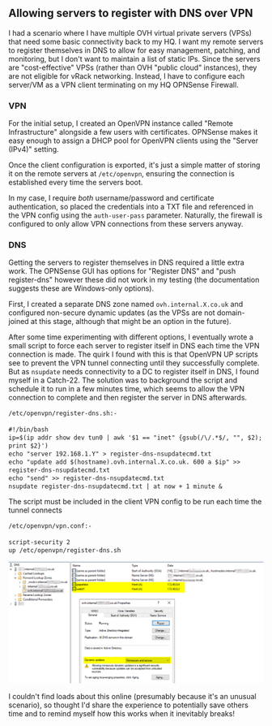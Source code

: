 ## Allowing servers to register with DNS over VPN

I had a scenario where I have multiple OVH virtual private servers (VPSs) that need some basic connectivity back to my HQ. I want my remote servers to register themselves in DNS to allow for easy management, patching, and monitoring, but I don't want to maintain a list of static IPs. Since the servers are "cost-effective" VPSs (rather than OVH "public cloud" instances), they are not eligible for vRack networking. Instead, I have to configure each server/VM as a VPN client terminating on my HQ OPNSense Firewall.

### VPN

For the initial setup, I created an OpenVPN instance called "Remote Infrastructure" alongside a few users with certificates. OPNSense makes it easy enough to assign a DHCP pool for OpenVPN clients using the "Server (IPv4)" setting. 

Once the client configuration is exported, it's just a simple matter of storing it on the remote servers at `/etc/openvpn`, ensuring the connection is established every time the servers boot.

In my case, I require *both* username/password and certificate authentication, so placed the credentials into a TXT file and referenced in the VPN config using the `auth-user-pass` parameter. Naturally, the firewall is configured to only allow VPN connections from these servers anyway.

### DNS

Getting the servers to register themselves in DNS required a little extra work. The OPNSense GUI has options for "Register DNS" and "push register-dns" however these did not work in my testing (the documentation suggests these are Windows-only options). 

First, I created a separate DNS zone named `ovh.internal.X.co.uk` and configured non-secure dynamic updates (as the VPSs are not domain-joined at this stage, although that might be an option in the future).

After some time experimenting with different options, I eventually wrote a small script to force each server to register itself in DNS each time the VPN connection is made. The quirk I found with this is that OpenVPN UP scripts see to prevent the VPN tunnel connecting until they successfully complete. But as `nsupdate` needs connectivity to a DC to register itself in DNS, I found myself in a Catch-22. 
The solution was to background the script and schedule it to run in a few minutes time, which seems to allow the VPN connection to complete and then register the server in DNS afterwards.

    /etc/openvpn/register-dns.sh:-
    
    #!/bin/bash
    ip=$(ip addr show dev tun0 | awk '$1 == "inet" {gsub(/\/.*$/, "", $2); print $2}')
    echo "server 192.168.1.Y" > register-dns-nsupdatecmd.txt
    echo "update add $(hostname).ovh.internal.X.co.uk. 600 a $ip" >> register-dns-nsupdatecmd.txt
    echo "send" >> register-dns-nsupdatecmd.txt
    nsupdate register-dns-nsupdatecmd.txt | at now + 1 minute &
    
The script must be included in the client VPN config to be run each time the tunnel connects

    /etc/openvpn/vpn.conf:-
    
    script-security 2
    up /etc/openvpn/register-dns.sh

![dns.png](/img/2024-05-20-allow-servers-to-register-dynamic-ip/dns.png)

I couldn't find loads about this online (presumably because it's an unusual scenario), so thought I'd share the experience to potentially save others time and to remind myself how this works when it inevitably breaks!